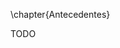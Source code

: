 \chapter{Antecedentes}

<!--
  Se deben presentar aquí de forma breve los aspectos teóricos previos del
  problema que no tengan que ver con el aspecto técnico de la informática. Por
  ejemplo, si el trabajo tiene que ver con la didáctica, se debe hablar de este
  campo, si tiene que ver con el cuidado de mayores, se debe hablar de la
  problemática de esta área, etc.

  También se incluyen la revisión de estudios, investigaciones previas o
  cualquier información relevante que ayuda a contextualizar el tema del TFG.
  En cualquier caso, los antecedentes brindan una base teórica o empírica que
  permite entender el estado del conocimiento sobre el tema, identificar vacíos
  o limitaciones en estudios anteriores, y justificar la necesidad de realizar
  el nuevo estudio.

  Si el TFG es de naturaleza investigadora, los antecedentes ayudan a
  fundamentar el problema de investigación y orientan el enfoque del
  investigador en su trabajo.

  Si se ha realizado el TFG en el ámbito de una empresa, y con el
  consentimiento de dicha empresa, en esta sección se puede presentar su
  trayectoria, historia, productos que desarrolla, trabajos más
  representativos, etc. El objetivo es realizar un marco contextual en el que
  se engloba el trabajo.
-->

TODO
